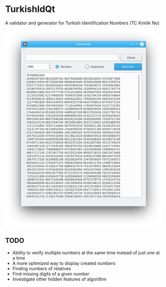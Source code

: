 # TurkishIdQt

A validator and generator for Turkish Identification Numbers (TC Kimlik No)

![](./TurkishIdQt-screenshot.png)

## TODO

* Ability to verify multiple numbers at the same time instead of just one at a time
* A more optimized way to display created numbers
* Finding numbers of relatives
* Find missing digits of a given number
* Investigate other hidden features of algorithm
